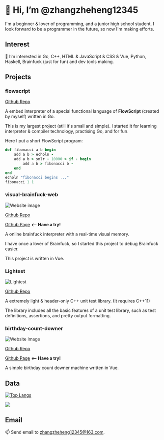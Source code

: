 # 👋 Hi, I’m @zhangzheheng12345

I'm a beginner & lover of programming, and a junior high school student.
I look forward to be a programmer in the future, so now I'm making efforts.

## Interest

👀 I’m interested in Go, C++, HTML & JavaScript & CSS & Vue, Python, Haskell, Brainfuck (just for fun) and dev tools making.

## Projects

### flowscript

[Github Repo](https://github.com/zhangzheheng12345/flowscript)

A embed interpreter of a special functional language of **FlowScript** (created by myself) written in Go.

This is my largest project (still it's small and simple).
I started it for learning interpreter & compiler technology, practising Go, and for fun.

Here I put a short FlowScript program:

<!-- highlight FlowScript as Ruby -->
```ruby
def fibonacci a b begin
    add a b > echoln -
    add a b > smlr - 10000 > if - begin
        add a b > fibonacci b -
    end
end
echoln "fibonacci begins ..."
fibonacci 1 1
```

### visual-brainfuck-web

![Website image](https://s1.ax1x.com/2022/12/19/zqRsw8.jpg)

[Github Repo](https://github.com/zhangzheheng12345/visual-brainfuck-web)

[Github Page](https://visual-brainfuck-web.vercel.app) **<-- Have a try!**

A online brainfuck interpreter with a real-time visual memory.

I have once a lover of Brainfuck, so I started this project to debug Brainfuck easier.

This project is written in Vue.

### Lightest

![Lightest](https://s1.ax1x.com/2022/09/11/vO6YAs.png)

[Github Repo](https://github.com/zhangzheheng12345/Lightest)

A extremely light & header-only C++ unit test library. (It requires C++11)

The library includes all the basic features of a unit test library, such as test definitions, assertions, and pretty output formatting.

### birthday-count-downer

![Website Image](https://s1.ax1x.com/2022/09/12/vXu5QO.png)

[Github Repo](https://github.com/zhangzheheng12345/birthday-count-downer)

[Github Page](https://zhangzheheng12345.github.io/bcd) **<-- Have a try!**

A simple birthday count downer machine written in Vue.

## Data

[![Top Langs](https://github-readme-stats.vercel.app/api/top-langs/?username=zhangzheheng12345&layout=compact)](https://github.com/zhangzheheng12345/github-readme-stats)

![](https://github-readme-stats.vercel.app/api?username=zhangzheheng12345&show_icons=true&theme=tokyonight)

## Email

📫 Send email to zhangzheheng12345@163.com.
